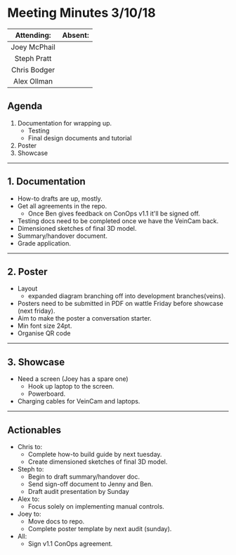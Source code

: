 # Meeting Minutes 3/10/18

| Attending: | Absent: |
| :---: | :---: |
| Joey McPhail | |
| Steph Pratt | |
| Chris Bodger | |
| Alex Ollman | |

## Agenda
1. Documentation for wrapping up.
   * Testing
   * Final design documents and tutorial
2. Poster
3. Showcase

---

## 1. Documentation
* How-to drafts are up, mostly.
* Get all agreements in the repo.
  * Once Ben gives feedback on ConOps v1.1 it'll be signed off.
* Testing docs need to be completed once we have the VeinCam back.
* Dimensioned sketches of final 3D model.
* Summary/handover document.
* Grade application.

---

## 2. Poster
* Layout
  * expanded diagram branching off into development branches(veins).
* Posters need to be submitted in PDF on wattle Friday before showcase (next friday).
* Aim to make the poster a conversation starter.
* Min font size 24pt.
* Organise QR code

---

## 3. Showcase
* Need a screen (Joey has a spare one)
  * Hook up laptop to the screen.
  * Powerboard.
* Charging cables for VeinCam and laptops.

---

## Actionables
* Chris to:
  * Complete how-to build guide by next tuesday.
  * Create dimensioned sketches of final 3D model.
* Steph to:
  * Begin to draft summary/handover doc.
  * Send sign-off document to Jenny and Ben.
  * Draft audit presentation by Sunday
* Alex to:
  * Focus solely on implementing manual controls.
* Joey to:
  * Move docs to repo.
  * Complete poster template by next audit (sunday).
* All:
  * Sign v1.1 ConOps agreement.
